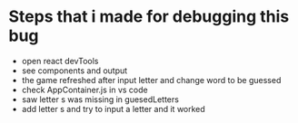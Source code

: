 # Steps that i made for debugging this bug

- open react devTools
- see components and output
- the game refreshed after input letter and change word to be guessed
- check AppContainer.js in vs code 
- saw letter s was missing in guesedLetters
- add letter s and try to input a letter and it worked